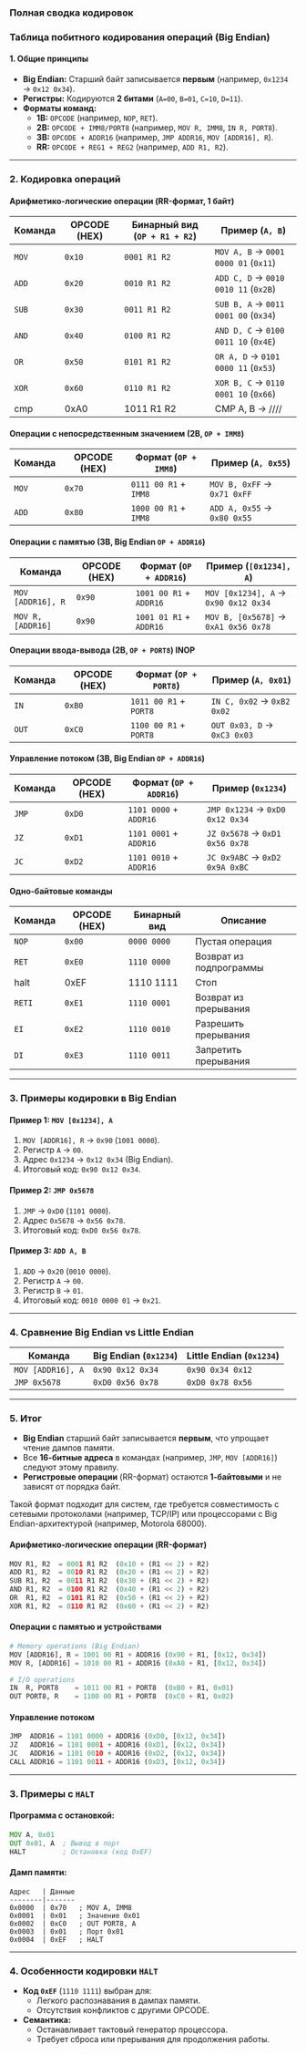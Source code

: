 ### **Полная сводка кодировок**

### **Таблица побитного кодирования операций (Big Endian)**

#### **1. Общие принципы**

- **Big Endian:** Старший байт записывается **первым** (например, `0x1234` → `0x12 0x34`).
- **Регистры:** Кодируются **2 битами** (`A=00`, `B=01`, `C=10`, `D=11`).
- **Форматы команд:**
  - **1B:** `OPCODE` (например, `NOP`, `RET`).
  - **2B:** `OPCODE + IMM8/PORT8` (например, `MOV R, IMM8`, `IN R, PORT8`).
  - **3B:** `OPCODE + ADDR16` (например, `JMP ADDR16`, `MOV [ADDR16], R`).
  - **RR:** `OPCODE + REG1 + REG2` (например, `ADD R1, R2`).

---

### **2. Кодировка операций**

#### **Арифметико-логические операции (RR-формат, 1 байт)**


| Команда | OPCODE (HEX) | Бинарный вид (`OP + R1 + R2`) | Пример (`A, B`)                 |
| -------------- | ------------ | ---------------------------------------- | ------------------------------------- |
| `MOV`          | `0x10`       | `0001 R1 R2`                             | `MOV A, B` → `0001 0000 01` (`0x11`) |
| `ADD`          | `0x20`       | `0010 R1 R2`                             | `ADD C, D` → `0010 0010 11` (`0x2B`) |
| `SUB`          | `0x30`       | `0011 R1 R2`                             | `SUB B, A` → `0011 0001 00` (`0x34`) |
| `AND`          | `0x40`       | `0100 R1 R2`                             | `AND D, C` → `0100 0011 10` (`0x4E`) |
| `OR`           | `0x50`       | `0101 R1 R2`                             | `OR A, D` → `0101 0000 11` (`0x53`)  |
| `XOR`          | `0x60`       | `0110 R1 R2`                             | `XOR B, C` → `0110 0001 10` (`0x66`) |
| cmp            | 0xA0         | 1011 R1 R2                               | CMP A, B -> ////                      |

#### **Операции с непосредственным значением (2B, `OP + IMM8`)**


| Команда | OPCODE (HEX) | Формат (`OP + IMM8`) | Пример (`A, 0x55`)     |
| -------------- | ------------ | -------------------------- | ---------------------------- |
| `MOV`          | `0x70`       | `0111 00 R1` + `IMM8`      | `MOV B, 0xFF` → `0x71 0xFF` |
| `ADD`          | `0x80`       | `1000 00 R1` + `IMM8`      | `ADD A, 0x55` → `0x80 0x55` |

#### **Операции с памятью (3B, Big Endian `OP + ADDR16`)**


| Команда    | OPCODE (HEX) | Формат (`OP + ADDR16`) | Пример (`[0x1234], A`)          |
| ----------------- | ------------ | ---------------------------- | ------------------------------------- |
| `MOV [ADDR16], R` | `0x90`       | `1001 00 R1` + `ADDR16`      | `MOV [0x1234], A` → `0x90 0x12 0x34` |
| `MOV R, [ADDR16]` | `0x90`       | `1001 01 R1` + `ADDR16`      | `MOV B, [0x5678]` → `0xA1 0x56 0x78` |

#### **Операции ввода-вывода (2B, `OP + PORT8`) INOP**


| Команда | OPCODE (HEX) | Формат (`OP + PORT8`) | Пример (`A, 0x01`)     |
| -------------- | ------------ | --------------------------- | ---------------------------- |
| `IN`           | `0xB0`       | `1011 00 R1` + `PORT8`      | `IN C, 0x02` → `0xB2 0x02`  |
| `OUT`          | `0xC0`       | `1100 00 R1` + `PORT8`      | `OUT 0x03, D` → `0xC3 0x03` |

#### **Управление потоком (3B, Big Endian `OP + ADDR16`)**


| Команда | OPCODE (HEX) | Формат (`OP + ADDR16`) | Пример (`0x1234`)          |
| -------------- | ------------ | ---------------------------- | -------------------------------- |
| `JMP`          | `0xD0`       | `1101 0000` + `ADDR16`       | `JMP 0x1234` → `0xD0 0x12 0x34` |
| `JZ`           | `0xD1`       | `1101 0001` + `ADDR16`       | `JZ 0x5678` → `0xD1 0x56 0x78`  |
| `JC`           | `0xD2`       | `1101 0010` + `ADDR16`       | `JC 0x9ABC` → `0xD2 0x9A 0xBC`  |

#### **Одно-байтовые команды**


| Команда | OPCODE (HEX) | Бинарный вид | Описание                             |
| -------------- | ------------ | ----------------------- | -------------------------------------------- |
| `NOP`          | `0x00`       | `0000 0000`             | Пустая операция                |
| `RET`          | `0xE0`       | `1110 0000`             | Возврат из подпрограммы |
| halt           | 0xEF         | 1110 1111               | Стоп                                     |
| `RETI`         | `0xE1`       | `1110 0001`             | Возврат из прерывания     |
| `EI`           | `0xE2`       | `1110 0010`             | Разрешить прерывания      |
| `DI`           | `0xE3`       | `1110 0011`             | Запретить прерывания      |

---

### **3. Примеры кодировки в Big Endian**

#### **Пример 1:** `MOV [0x1234], A`

1. `MOV [ADDR16], R` → `0x90` (`1001 0000`).
2. Регистр `A` → `00`.
3. Адрес `0x1234` → `0x12 0x34` (Big Endian).
4. Итоговый код: `0x90 0x12 0x34`.

#### **Пример 2:** `JMP 0x5678`

1. `JMP` → `0xD0` (`1101 0000`).
2. Адрес `0x5678` → `0x56 0x78`.
3. Итоговый код: `0xD0 0x56 0x78`.

#### **Пример 3:** `ADD A, B`

1. `ADD` → `0x20` (`0010 0000`).
2. Регистр `A` → `00`.
3. Регистр `B` → `01`.
4. Итоговый код: `0010 0000 01` → `0x21`.

---

### **4. Сравнение Big Endian vs Little Endian**


| Команда    | Big Endian (`0x1234`) | Little Endian (`0x1234`) |
| ----------------- | --------------------- | ------------------------ |
| `MOV [ADDR16], A` | `0x90 0x12 0x34`      | `0x90 0x34 0x12`         |
| `JMP 0x5678`      | `0xD0 0x56 0x78`      | `0xD0 0x78 0x56`         |

---

### **5. Итог**

- **Big Endian** старший байт записывается **первым**, что упрощает чтение дампов памяти.
- Все **16-битные адреса** в командах (например, `JMP`, `MOV [ADDR16]`) следуют этому правилу.
- **Регистровые операции** (RR-формат) остаются **1-байтовыми** и не зависят от порядка байт.

Такой формат подходит для систем, где требуется совместимость с сетевыми протоколами (например, TCP/IP) или процессорами с Big Endian-архитектурой (например, Motorola 68000).

#### **Арифметико-логические операции (RR-формат)**

```python
MOV R1, R2  = 0001 R1 R2  (0x10 + (R1 << 2) + R2)
ADD R1, R2  = 0010 R1 R2  (0x20 + (R1 << 2) + R2)
SUB R1, R2  = 0011 R1 R2  (0x30 + (R1 << 2) + R2)
AND R1, R2  = 0100 R1 R2  (0x40 + (R1 << 2) + R2)
OR  R1, R2  = 0101 R1 R2  (0x50 + (R1 << 2) + R2)
XOR R1, R2  = 0110 R1 R2  (0x60 + (R1 << 2) + R2)
```

#### **Операции с памятью и устройствами**

```python
# Memory operations (Big Endian)
MOV [ADDR16], R = 1001 00 R1 + ADDR16 (0x90 + R1, [0x12, 0x34])
MOV R, [ADDR16] = 1010 00 R1 + ADDR16 (0xA0 + R1, [0x12, 0x34])

# I/O operations
IN  R, PORT8    = 1011 00 R1 + PORT8  (0xB0 + R1, 0x01)
OUT PORT8, R    = 1100 00 R1 + PORT8  (0xC0 + R1, 0x02)
```

#### **Управление потоком**

```python
JMP  ADDR16 = 1101 0000 + ADDR16 (0xD0, [0x12, 0x34])
JZ   ADDR16 = 1101 0001 + ADDR16 (0xD1, [0x12, 0x34])
JC   ADDR16 = 1101 0010 + ADDR16 (0xD2, [0x12, 0x34])
CALL ADDR16 = 1101 0011 + ADDR16 (0xD3, [0x12, 0x34])
```

---

### **3. Примеры с `HALT`**

#### Программа с остановкой:

```asm
MOV A, 0x01
OUT 0x01, A  ; Вывод в порт
HALT         ; Остановка (код 0xEF)
```

#### Дамп памяти:

```
Адрес   | Данные
--------|-------
0x0000  | 0x70   ; MOV A, IMM8
0x0001  | 0x01   ; Значение 0x01
0x0002  | 0xC0   ; OUT PORT8, A
0x0003  | 0x01   ; Порт 0x01
0x0004  | 0xEF   ; HALT
```

---

### **4. Особенности кодировки `HALT`**

- **Код `0xEF`** (`1110 1111`) выбран для:
  - Легкого распознавания в дампах памяти.
  - Отсутствия конфликтов с другими OPCODE.
- **Семантика:**
  - Останавливает тактовый генератор процессора.
  - Требует сброса или прерывания для продолжения работы.
